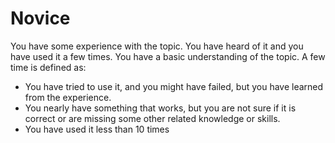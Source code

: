 # Novice
You have some experience with the topic. You have heard of it and you have used it a few times. You have a basic understanding of the topic.
A few time is defined as:
* You have tried to use it, and you might have failed, but you have learned from the experience.
* You nearly have something that works, but you are not sure if it is correct or are missing some other related knowledge or skills.
* You have used it less than 10 times